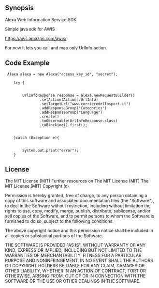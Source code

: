 ## Synopsis
Alexa Web Information Service SDK

Simple java sdk for AWIS 

https://aws.amazon.com/awis/


For now it lets you call and map only UrlInfo action.


## Code Example


     Alexa alexa = new Alexa("access_key_id", "secret");

        try {


            UrlInfoResponse response = alexa.newRequestBuilder()
                    .setAction(Actions.UrlInfo)
                    .setTargetUrl("www.corrieredellosport.it")
                    .addResponseGroup("Categories")
                    .addResponseGroup("Language")
                    .create()
                    .toObservable(UrlInfoResponse.class)
                    .toBlocking().first();


        }catch (Exception e){


            System.out.print("error");
        }



## License
The MIT License (MIT)
Further resources on The MIT License (MIT)
The MIT License (MIT)
Copyright (c) <year> <copyright holders>

Permission is hereby granted, free of charge, to any person obtaining a copy of this software and associated documentation files (the "Software"), to deal in the Software without restriction, including without limitation the rights to use, copy, modify, merge, publish, distribute, sublicense, and/or sell copies of the Software, and to permit persons to whom the Software is furnished to do so, subject to the following conditions:

The above copyright notice and this permission notice shall be included in all copies or substantial portions of the Software.

THE SOFTWARE IS PROVIDED "AS IS", WITHOUT WARRANTY OF ANY KIND, EXPRESS OR IMPLIED, INCLUDING BUT NOT LIMITED TO THE WARRANTIES OF MERCHANTABILITY, FITNESS FOR A PARTICULAR PURPOSE AND NONINFRINGEMENT. IN NO EVENT SHALL THE AUTHORS OR COPYRIGHT HOLDERS BE LIABLE FOR ANY CLAIM, DAMAGES OR OTHER LIABILITY, WHETHER IN AN ACTION OF CONTRACT, TORT OR OTHERWISE, ARISING FROM, OUT OF OR IN CONNECTION WITH THE SOFTWARE OR THE USE OR OTHER DEALINGS IN THE SOFTWARE.